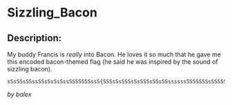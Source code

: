 
# Sizzling_Bacon
## Description:
My buddy Francis is *really* into Bacon. He loves it so much that he gave me this encoded bacon-themed flag (he said he was inspired by the sound of sizzling bacon). 

```
sSsSSsSSssSSsSsSsSssSSSSSSSssS{SSSsSsSSSsSsSSSsSSsSSssssssSSSSSSSsSSSSSSSSsSSsssSSssSsSSSsSSsSSSSssssSSsssSSsSSsSSSs}
```

_by balex_

